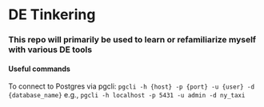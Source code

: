 # DE Tinkering

### This repo will primarily be used to learn or refamiliarize myself with various DE tools


#### Useful commands
To connect to Postgres via pgcli:
```pgcli -h {host} -p {port} -u {user} -d {database_name}``` 
e.g., 
```pgcli -h localhost -p 5431 -u admin -d ny_taxi```

